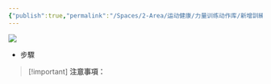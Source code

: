 ```yaml
---
{"publish":true,"permalink":"/Spaces/2-Area/运动健康/力量训练动作库/新增訓練內容（單點）.md","created":"2025-07-07T18:43:17.170+08:00","modified":"2025-07-09T00:22:52.346+08:00","published":"2025-07-09T00:22:52.346+08:00","cssclasses":""}
---
```


[![](https://www.notion.so)](https://www.notion.so)

- 步驟
    

> [!important] **注意事項：**
> 
>   
>